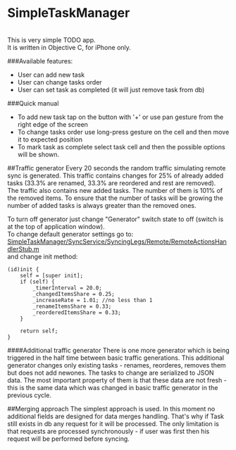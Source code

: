 SimpleTaskManager
=================
<br>
This is very simple TODO app.<br>
It is written in Objective C, for iPhone only.

###Available features:

* User can add new task 
* User can change tasks order
* User can set task as completed (it will just remove task from db)

###Quick manual
* To add new task tap on the button with '+' or use pan gesture from the right edge of the screen
* To change tasks order use long-press gesture on the cell and then move it to expected position
* To mark task as complete select task cell and then the possible options will be shown.

##Traffic generator
Every 20 seconds the random traffic simulating remote sync is generated.
This traffic contains changes for 25% of already added tasks (33.3% are renamed, 33.3% are reordered and rest are removed).
<br>
The traffic also contains new added tasks. The number of them is 101% of the removed items. To ensure that the number of tasks will be growing the number of added tasks is always greater than the removed ones.

To turn off generator just change "Generator" switch state to off (switch is at the top of application window).
<br> 
To change default generator settings go to:<br>
[SimpleTaskManager/SyncService/SyncingLegs/Remote/RemoteActionsHandlerStub.m](SimpleTaskManager/SyncService/SyncingLegs/Remote/RemoteActionsHandlerStub.m) 
<br>
and change init method:

```
(id)init {
    self = [super init];
    if (self) {
        _timerInterval = 20.0;
        _changedItemsShare = 0.25;
        _increaseRate = 1.01; //no less than 1
        _renameItemsShare = 0.33;
        _reorderedItemsShare = 0.33;
    }

    return self;
}
```

####Additional traffic generator
There is one more generator which is being triggered in the half time between basic traffic generations.
This additional generator changes only existing tasks - renames, reorderes, removes them but does not add newones.
The tasks to change are serialized to JSON data.
The most important property of them is that these data are not fresh - this is the same data which was changed in basic traffic generator in the previous cycle.

##Merging approach
The simplest approach is used. In this moment no additional fields are designed for data merges handling.
That's why if Task still exists in db any request for it will be processed.
The only limitation is that requests are processed synchronously - if user was first then his request will be performed before syncing.
<br>






    
